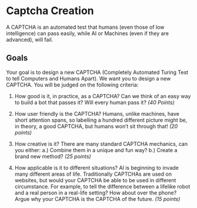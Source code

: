 # Captcha Creation
A CAPTCHA is an automated test that humans (even those of low intelligence) can pass easily, while AI or Machines (even if they are advanced), will fail.

## Goals
Your goal is to design a new CAPTCHA (Completely Automated Turing Test to tell Computers and Humans Apart).  We want you to design a new CAPTCHA. You will be judged on the following criteria:

1.  How good is it, in practice, as a CAPTCHA? Can we think of an easy way to build a bot that passes it? Will every human pass it? *(40 Points)*
    

2.  How user friendly is the CAPTCHA? Humans, unlike machines, have short attention spans, so labelling a hundred different picture might be, in theory, a good CAPTCHA, but humans won’t sit through that! *(20 points)*
    
  
3. How creative is it? There are many standard CAPTCHA mechanics, can you either:
	 a.) Combine them in a unique and fun way? b.) Create a brand new method? *(25 points)*
    

4.  How applicable is it to different situations? AI is beginning to invade many different areas of life. Traditionally CAPTCHAs are used on websites, but would your CAPTCHA be able to be used in different circumstance. For example, to tell the difference between a lifelike robot and a real person in a real-life setting? How about over the phone? Argue why your CAPTCHA is the CAPTCHA of the future. *(15 points)*
